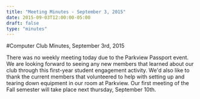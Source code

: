 ```yaml
---
title: "Meeting Minutes - September 3, 2015"
date: 2015-09-03T12:00:00-05:00
draft: false
type: "minutes"
---
```


#Computer Club Minutes, September 3rd, 2015

There was no weekly meeting today due to the Parkview Passport event. We are looking forward to seeing any new members that learned about our club through this first-year student engagement activity. We'd also like to thank the current members that volunteered to help with setting up and tearing down equipment in our room at Parkview. Our first meeting of the Fall semester will take place next thursday, September 10th.
